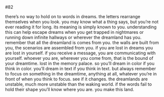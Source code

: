 #82

there’s no way to hold on to words in dreams. the letters rearrange themselves when you look. you may know what a thing says, but you’re not ever reading it for long. its meaning is simply known to you. understanding this can help escape dreams when you get trapped in nightmares or running down infinite hallways or wherever the dreamland has you. remember that all the dreamland is comes from you. the walls are built from you, the scenarios are assembled from you. if you are lost in dreams you are lost in yourself. if you receive a message, you are communicating with yourself. whoever you are, wherever you come from, that is the bound of your dreamtime. lost in the memory palace. so you’ll dream in color if you think in color. you’ll dream in text if you think in text. but always remember to focus on something in the dreamtime, anything at all, whatever you’re in front of when you think to focus. see if it changes. the dreamlands are unstable, much more unstable than the waking world. if the words fail to hold their shape you’ll know where you are. you make this land. 